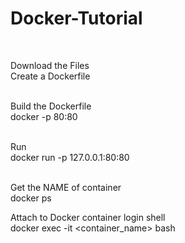 <h1>Docker-Tutorial</h1>
<br/>

Download the Files<br/>
Create a Dockerfile<br/><br/>

Build the Dockerfile<br/>
docker -p 80:80 <name><br/><br/>

Run<br/>
docker run -p 127.0.0.1:80:80 <name><br/><br/>

Get the NAME of container<br/>
docker ps

Attach to Docker container login shell<br/>
docker exec -it <container_name> bash

